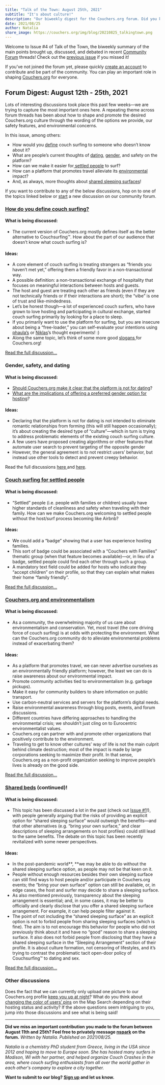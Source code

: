 ```yaml
---
title: "Talk of the Town: August 25th, 2021"
subtitle: "It's about culture!"
description: "Our biweekly digest for the Couchers.org forum. Did you know we have vibrant public discussions about couch surfing and the future of Couchers.org? Everyone is welcome to participate!"
date: 2021/08/25
author: Natalia
share_image: https://couchers.org/img/blog/20210825_talkingtown.png
---
```


Welcome to Issue #4 of Talk of the Town, the biweekly summary of the main points brought up, discussed, and debated in recent [Community Forum](https://community.couchers.org/) threads! Check out the [previous issue](https://couchers.org/blog/2021/08/11/talk-of-the-town/) if you missed it!

If you’ve not joined the forum yet, please quickly [create an account](https://community.couchers.org/) to contribute and be part of the community. You can play an important role in shaping [Couchers.org](https://couchers.org/) for everyone.


## Forum Digest: August 12th - 25th, 2021

Lots of interesting discussions took place this past few weeks—we are trying to capture the most important ones here. A repeating theme across forum threads has been about how to shape and promote the desired Couchers.org culture through the wording of the options we provide, our safety features, and environmental concerns.

In this issue, among others:



* How would you [define](https://community.couchers.org/t/how-do-you-define-couch-surfing/1444) couch surfing to someone who doesn’t know about it?
* What are people’s current thoughts of [dating](https://community.couchers.org/t/should-couchers-org-make-it-clear-that-the-platform-is-not-for-dating/206/45), [gender](https://community.couchers.org/t/preferred-gender-option-for-hosting/1312/65), and safety on the platform?
* How can we make it easier for[ settled people](https://community.couchers.org/t/couchsurfing-for-settled-people/826/4) to surf?
* How can a platform that promotes travel alleviate its [environmental](https://community.couchers.org/t/couchers-and-environmentalism/1450) impact?
* And, as always, more thoughts about [shared sleeping surfaces](https://community.couchers.org/t/shared-beds/550/38)!

If you want to contribute to any of the below discussions, hop on to one of the topics linked below or [start](https://community.couchers.org/) a new discussion on our community forum. 


### [How do you define couch surfing?](https://community.couchers.org/t/how-do-you-define-couch-surfing/1444)


#### What is being discussed:



* The current version of Couchers.org mostly defines itself as the better alternative to Couchsurfing™. How about the part of our audience that doesn’t know what couch surfing is?


#### Ideas:



* A core element of couch surfing is treating strangers as “friends you haven’t met yet,” offering them a friendly favor in a non-transactional way.
* A possible definition: a non-transactional exchange of hospitality that focuses on meaningful interactions between hosts and guests.
* The host and guest are treating each other as friends (even if they are not technically friends or if their interactions are short); the “vibe” is one of trust and like-mindedness.
* Let’s be honest though—a lot of experienced couch surfers,  who have grown to love hosting and participating in cultural exchange, started couch surfing primarily by looking for a place to sleep.
* If you primarily want to use the platform for surfing, but you are insecure about being a “free-loader,” you can self-evaluate your intentions using [phaula’s](https://community.couchers.org/t/how-do-you-define-couch-surfing/1444/12) or [Niklas](https://community.couchers.org/t/how-do-you-define-couch-surfing/1444/13)’s thought experiments! :)
* Along the same topic, let’s think of some more good [slogans ](https://community.couchers.org/t/slogan-for-couchers-org-any-suggestions/1432/18)for Couchers.org!

[Read the full discussion...](https://community.couchers.org/t/how-do-you-define-couch-surfing/1444)


### Gender, safety, and dating


#### What is being discussed:



* [Should Couchers.org make it clear that the platform is not for dating](https://community.couchers.org/t/should-couchers-org-make-it-clear-that-the-platform-is-not-for-dating/206/45)?
* [What are the implications of offering a preferred gender option for hosting](https://community.couchers.org/t/preferred-gender-option-for-hosting/1312/65)?


#### Ideas:



* Declaring that the platform is not for dating is not intended to eliminate romantic relationships from forming (this will still happen occasionally); it’s about creating the desired type of “culture”—which in turn is trying to address problematic elements of the existing couch surfing culture.
* A few users have proposed creating algorithms or other features that automate user search to prevent targeting of the opposite gender
* However, the general agreement is to not restrict users’ behavior, but instead use other tools to detect and prevent creepy behavior.

Read the full discussions [here ](https://community.couchers.org/t/should-couchers-org-make-it-clear-that-the-platform-is-not-for-dating/206/45)and [here](https://community.couchers.org/t/preferred-gender-option-for-hosting/1312/65).


### [Couch surfing for settled people](https://community.couchers.org/t/couchsurfing-for-settled-people/826/4)


#### What is being discussed:



* “Settled” people (i.e. people with families or children) usually have higher standards of cleanliness and safety when traveling with their family. How can we make Couchers.org welcoming to settled people without the host/surf process becoming like Airbnb?


#### Ideas:



* We could add a “badge” showing that a user has experience hosting families.
* This sort of badge could be associated with a “Couchers with Families” thematic group (when that feature becomes available)—or, in lieu of a badge, settled people could find each other through such a group.
* A mandatory text field could be added for hosts who indicate they “accept children” on their profile, so that they can explain what makes their home “family friendly”.

[Read the full discussion…](https://community.couchers.org/t/couchsurfing-for-settled-people/826/4)


### [Couchers.org and environmentalism](https://community.couchers.org/t/couchers-and-environmentalism/1450)


#### What is being discussed:



* As a community, the overwhelming majority of us care about environmentalism and conservation. Yet, most travel (the core driving force of couch surfing) is at odds with protecting the environment. What can the Couchers.org community do to alleviate environmental problems instead of exacerbating them?


#### Ideas:



* As a platform that promotes travel, we can never advertise ourselves as an environmentally friendly platform; however, the least we can do is raise awareness about our environmental impact.
* Promote community activities tied to environmentalism (e.g. garbage pickups).
* Make it easy for community builders to share information on public transport.
* Use carbon-neutral services and servers for the platform’s digital needs.
* Raise environmental awareness through blog posts, events, and forum discussions.
* Different countries have differing approaches to handling the environmental crisis; we shouldn’t just cling on to Eurocentric environmentalist values.
* Couchers.org can partner with and promote other organizations that positively contribute to the environment.
* Traveling to get to know other cultures’ way of life is not the main culprit behind climate destruction; most of the impact is made by large corporations seeking to maximize their profit. In that sense, Couchers.org as a non-profit organization seeking to improve people’s lives is already on the good side.

[Read the full discussion...](https://community.couchers.org/t/couchers-and-environmentalism/1450)


### [Shared beds](https://community.couchers.org/t/shared-beds/550/38) (continued)!


#### What is being discussed:



* This topic has been discussed a lot in the past (check out [Issue #1](https://couchers.org/blog/2021/07/17/talk-of-the-town/#:~:text=the%20full%20discussion...-,Shared%20beds,-What%20is%20being)!), with people generally arguing that the risks of providing an explicit option for “shared sleeping surface” would outweigh the benefits—and that other alternatives (e.g. “bring your own surface,” and clear descriptions of sleeping arrangements on host profiles) could still lead to the same benefits. The debate on this topic has been recently revitalized with some newer perspectives.


#### Ideas:



* In the post-pandemic world**, **we may be able to do without the shared sleeping surface option, as people may not be that keen on it.
* People without enough resources besides their own sleeping surface can still find ways to host people and/or participate in Couchers.org events; the “bring your own surface” option can still be available, or, in edge cases, the host and surfer may decide to share a sleeping surface.
* As also mentioned previously, transparency about the sleeping arrangement is essential; and, in some cases, it may be better to officially and clearly disclose that you offer a shared sleeping surface arrangement. For example, it can help people filter against it.
* The point of not including the “shared sleeping surface” as an explicit option is not to forbid people from sharing sleeping surfaces (which is fine). The aim is to not encourage this behavior for people who did not previously think about it and have no “good” reason to share a sleeping surface. It also does not forbid people from disclosing that they have a shared sleeping surface in the “Sleeping Arrangement” section of their profile. It is about culture formation, not censoring of lifestyles, and it’s trying to contrast the problematic tacit open-door policy of Couchsurfing™ to dating and sex.

[Read the full discussion...](https://community.couchers.org/t/shared-beds/550/38)


### Other discussions

Does the fact that we can currently only upload one picture to our Couchers.org profile [keep you up at night](https://community.couchers.org/t/how-many-profile-photos-should-users-be-allowed-to-upload/65/20)? What do you think about [changing the color of users’ pins](https://community.couchers.org/t/different-colors-for-pins-on-the-map-according-to-host-status/1451) on the Map Search depending on their hosting status and activity? If the above questions seem intriguing to you, jump into those discussions and see what is being said! 

_______________________________________________

**Did we miss an important contribution you made to the forum between August 11th and 25th? Feel free to privately message [nspark](https://community.couchers.org/u/n.spark) on the forum.**
_Written by Natalia. Published on 2021/08/25._

_Natalia is a chemistry PhD student from Greece, living in the USA since 2012 and hoping to move to Europe soon. She has hosted many surfers in Madison, WI with her partner, and helped organize Couch Crashes in the area, where couch surfing enthusiasts from all over the world gather in each other's company to explore a city together._

**Want to submit to our blog? [Sign up](/volunteer) and let us know.**
